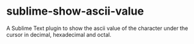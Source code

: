 # sublime-show-ascii-value
A Sublime Text plugin to show the ascii value of the character under the cursor in decimal, hexadecimal and octal.
